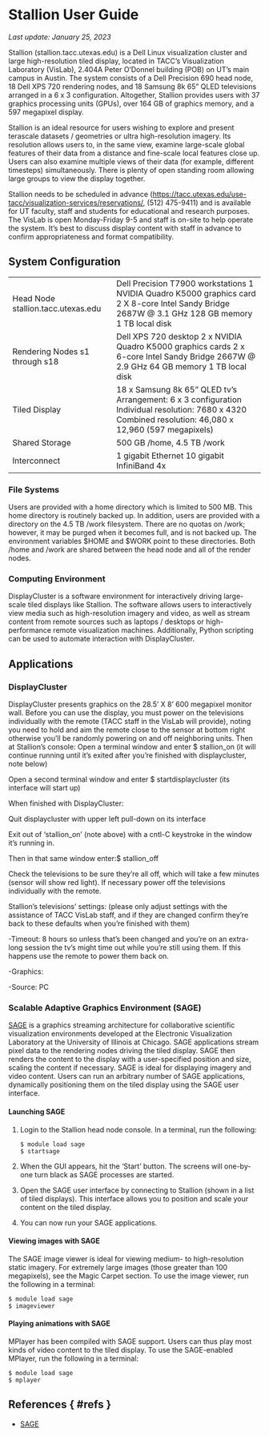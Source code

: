 # Stallion User Guide
*Last update: January 25, 2023*

Stallion (stallion.tacc.utexas.edu) is a Dell Linux visualization cluster and large high-resolution tiled display, located in TACC&rsquo;s Visualization Laboratory (VisLab), 2.404A Peter O&rsquo;Donnel building (POB) on UT&rsquo;s main campus in Austin. The system consists of a Dell Precision 690 head node, 18 Dell XPS 720 rendering nodes, and 18 Samsung 8k 65&rdquo; QLED televisions  arranged in a 6 x 3 configuration. Altogether, Stallion provides users with 37 graphics processing units (GPUs), over 164 GB of graphics memory, and a 597 megapixel display. 

Stallion is an ideal resource for users wishing to explore and present terascale datasets / geometries or ultra high-resolution imagery. Its resolution allows users to, in the same view, examine large-scale global features of their data from a distance and fine-scale local features close up. Users can also examine multiple views of their data (for example, different timesteps) simultaneously.  There is plenty of open standing room allowing large groups to view the display together.

Stallion needs to be scheduled in advance  (<https://tacc.utexas.edu/use-tacc/visualization-services/reservations/>,  (512) 475-9411) and is available for UT faculty, staff and students for educational and research purposes.  The VisLab is open Monday-Friday 9-5 and staff is on-site to help operate the system.  It&rsquo;s best to discuss display content with staff in advance to confirm appropriateness and format compatibility.

## System Configuration

<table><tr>
<td> Head Node stallion.tacc.utexas.edu</td>
<td>
Dell Precision T7900 workstations
1 NVIDIA Quadro K5000 graphics card
2 X 8-core Intel Sandy Bridge 2687W @ 3.1 GHz
128 GB memory
1 TB local disk</td></tr><tr>
<td>
Rendering Nodes
s1 through s18</td>
<td>
Dell XPS 720 desktop
2 x NVIDIA Quadro K5000 graphics cards
2 x 6-core Intel Sandy Bridge 2667W @ 2.9 GHz
64 GB memory
1 TB local disk</td></tr><tr>
<td>
Tiled Display</td>
<td>
18 x Samsung 8k 65&rdquo; QLED tv&rsquo;s
Arrangement: 6 x 3  configuration
Individual resolution: 7680 x 4320 
Combined resolution:  46,080 x 12,960 (597 megapixels)</td></tr><tr>
<td>
Shared Storage</td>
<td>
500 GB /home, 4.5 TB /work</td></tr><tr>
<td>
Interconnect</td>
<td>
1 gigabit Ethernet 10 gigabit InfiniBand 4x</td></tr>
</table>

### File Systems

Users are provided with a home directory which is limited to 500 MB. This home directory is routinely backed up. In addition, users are provided with a directory on the 4.5 TB /work filesystem. There are no quotas on /work; however, it may be purged when it becomes full, and is not backed up. The environment variables $HOME and $WORK point to these directories. Both /home and /work are shared between the head node and all of the render nodes.

### Computing Environment

DisplayCluster is a software environment for interactively driving large-scale tiled displays like Stallion. The software allows users to interactively view media such as high-resolution imagery and video, as well as stream content from remote sources such as laptops / desktops or high-performance remote visualization machines. Additionally, Python scripting can be used to automate interaction with DisplayCluster.

## Applications

### DisplayCluster

DisplayCluster presents graphics on the 28.5&rsquo; X 8&rsquo; 600 megapixel monitor wall.
Before you can use the display, you must power on the televisions individually with the remote (TACC staff in the VisLab will provide), noting you need to hold and aim the remote close to the sensor at bottom right otherwise you&rsquo;ll be randomly powering on and off neighboring units.
Then at Stallion&rsquo;s console:
Open a terminal window and enter
$ stallion_on   (it will continue running until it&rsquo;s exited after you&rsquo;re finished with displaycluster, note below)

Open a second terminal window and enter
$ startdisplaycluster   (its interface will start up)

When finished with DisplayCluster:

Quit displaycluster with upper left pull-down on its interface

Exit out of &lsquo;stallion_on&rsquo; (note above) with a  cntl-C keystroke in the window it&rsquo;s running in.

Then in that same window enter:$ stallion_off

Check the televisions to be sure they&rsquo;re all off, which will take a few minutes (sensor will show red light).  If necessary power off the televisions individually with the remote.

Stallion&rsquo;s televisions&rsquo; settings: (please only adjust settings with the assistance of TACC VisLab staff, and if they are changed confirm they&rsquo;re back to these defaults when you&rsquo;re finished with them)

-Timeout: 8 hours so unless that&rsquo;s been changed and you&rsquo;re on an extra-long session the tv&rsquo;s might time out while you&rsquo;re still using them.  If this happens use the remote to power them back on.

-Graphics: 

-Source:  PC

### Scalable Adaptive Graphics Environment (SAGE)


<a href="http://www.evl.uic.edu/cavern/sage/">SAGE</a> is a graphics streaming architecture for collaborative scientific visualization environments developed at the Electronic Visualization Laboratory at the University of Illinois at Chicago. SAGE applications stream pixel data to the rendering nodes driving the tiled display. SAGE then renders the content to the display with a user-specified position and size, scaling the content if necessary. SAGE is ideal for displaying imagery and video content. Users can run an arbitrary number of SAGE applications, dynamically positioning them on the tiled display using the SAGE user interface.

#### Launching SAGE

1. Login to the Stallion head node console.  In a terminal, run the following:

	```cmd-line
	$ module load sage
	$ startsage
	```

1. When the GUI appears, hit the &lsquo;Start&rsquo; button. The screens will one-by-one turn black as SAGE processes are started.

1. Open the SAGE user interface by connecting to Stallion (shown in a list of tiled displays). This interface allows you to position and scale your content on the tiled display.

1. You can now run your SAGE applications.

#### Viewing images with SAGE

The SAGE image viewer is ideal for viewing medium- to high-resolution static imagery. For extremely large images (those greater than 100 megapixels), see the Magic Carpet section. To use the image viewer, run the following in a terminal:

```cmd-line
$ module load sage
$ imageviewer
```

#### Playing animations with SAGE
MPlayer has been compiled with SAGE support. Users can thus play most kinds of video content to the tiled display. To use the SAGE-enabled MPlayer, run the following in a terminal:

```cmd-line
$ module load sage
$ mplayer
```

## References { #refs }

* [SAGE](http://www.evl.uic.edu/cavern/sage/)
